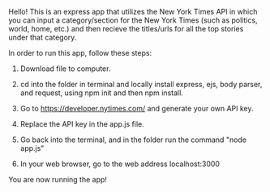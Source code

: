 Hello! This is an express app that utilizes the New York Times API in which you can input a category/section for the New York Times (such as politics, world, home, etc.) and then recieve the titles/urls for all the top stories under that category. 

In order to run this app, follow these steps:

1) Download file to computer.

2) cd into the folder in terminal and locally install express, ejs, body parser, and request, using npm init and then npm install.

3) Go to https://developer.nytimes.com/ and generate your own API key.

4) Replace the API key in the app.js file.

5) Go back into the terminal, and in the folder run the command "node app.js"

6) In your web browser, go to the web address localhost:3000 

You are now running the app! 

